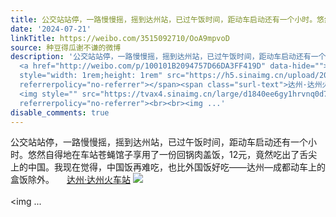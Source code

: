 ```yaml
---
title: 公交站站停，一路慢慢摇，摇到达州站，已过午饭时间，距动车启动还有一个小时。悠然自得地在车站苍蝇馆子享用了一份回锅肉盖饭，12元，竟然吃出了舌尖上的中国。...
date: '2024-07-21'
linkTitle: https://weibo.com/3515092710/OoA9mpvoD
source: 种豆得瓜谢不谦的微博
description: '公交站站停，一路慢慢摇，摇到达州站，已过午饭时间，距动车启动还有一个小时。悠然自得地在车站苍蝇馆子享用了一份回锅肉盖饭，12元，竟然吃出了舌尖上的中国。我现在觉得，中国饭再难吃，也比外国饭好吃——达州—成都动车上的盒饭除外。
  <a href="http://weibo.com/p/100101B2094757D66DA3FF419D" data-hide=""><span class="url-icon"><img
  style="width: 1rem;height: 1rem" src="https://h5.sinaimg.cn/upload/2015/09/25/3/timeline_card_small_location_default.png"
  referrerpolicy="no-referrer"></span><span class="surl-text">达州·达州火车站</span></a>
  <img style="" src="https://tvax4.sinaimg.cn/large/d1840ee6gy1hrvnq0d7c0j23342bc1kz.jpg"
  referrerpolicy="no-referrer"><br><br><img ...'
disable_comments: true
---
```

公交站站停，一路慢慢摇，摇到达州站，已过午饭时间，距动车启动还有一个小时。悠然自得地在车站苍蝇馆子享用了一份回锅肉盖饭，12元，竟然吃出了舌尖上的中国。我现在觉得，中国饭再难吃，也比外国饭好吃——达州—成都动车上的盒饭除外。 <a href="http://weibo.com/p/100101B2094757D66DA3FF419D" data-hide=""><span class="url-icon"><img style="width: 1rem;height: 1rem" src="https://h5.sinaimg.cn/upload/2015/09/25/3/timeline_card_small_location_default.png" referrerpolicy="no-referrer"></span><span class="surl-text">达州·达州火车站</span></a> <img style="" src="https://tvax4.sinaimg.cn/large/d1840ee6gy1hrvnq0d7c0j23342bc1kz.jpg" referrerpolicy="no-referrer"><br><br><img ...